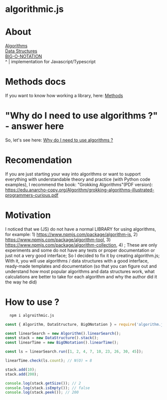 # algorithmic.js

# About

[Algorithms](https://github.com/Arkady-Skvortsov/algorithm.js/blob/main/docs/ALGORITHM.md)<br />
[Data Structures](https://github.com/Arkady-Skvortsov/algorithm.js/blob/main/docs/DATA-STRUCTURE.md)<br />
[BIG-O-NOTATION](https://github.com/Arkady-Skvortsov/algorithm.js/blob/main/docs/BIG-O-NOTATION.md)<br />
^
|
implementation for Javascript/Typescript

# Methods docs

If you want to know how working a library, here: [Methods](https://github.com/Arkady-Skvortsov/algorithm.js/blob/main/docs/METHODS.md)

# "Why do I need to use algorithms ?" - answer here

So, let's see here: [Why do I need to use algorithms ?](https://github.com/Arkady-Skvortsov/algorithm.js/blob/main/WHY-DO-I-NEED-TO-USE-ALGORITHMS.md)

# Recomendation

If you are just starting your way into algorithms or want to support everything with understandable theory and practice (with Python code examples), I recommend the book: "Grokking Algorithms"(PDF version): https://edu.anarcho-copy.org/Algorithm/grokking-algorithms-illustrated-programmers-curious.pdf

# Motivation

I noticed that we (JS) do not have a normal LIBRARY for using algorithms, for example: 1) https://www.npmjs.com/package/algorithm-js, 2) https://www.npmjs.com/package/algorithm-tool, 3) https://www.npmjs.com/package/algorithm-collection, 4) ; These are only experiments and some do not have any tests or proper documentation or just not a very good interface; So I decided to fix it by creating algorithm.js; With it, you will use algorithms / data structures with a good interface, ready-made templates and documentation (so that you can figure out and understand how most popular algorithms and data structures work, what calculations are better to take for each algorithm and why the author did it the way he did)

# How to use ?

```sh
  npm i algroithmic.js
```

```js
const { Algorithm, DataStructure, BigONotation } = require('algorithm.js');

const linearSearch = new Algorithm().linearSearch();
const stack = new DataStructure().stack();
const linearTime = new BigONotation().linearTime();

const ls = linearSearch.run([1, 2, 4, 7, 10, 23, 26, 30, 45]);

linearTime.check(ls.count); // N(O) = 8

stack.add(10);
stack.add(200);

console.log(stack.getSize()); // 2
console.log(stack.isEmpty()); // false
console.log(stack.peek()); // 200
```
